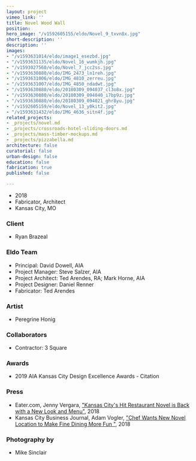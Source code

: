 ```yaml
---
layout: project
vimeo_link: ''
title: Novel Wood Wall
position: 
hero_image: "/v1592605155/eldo/Novel_9_txvn8x.jpg"
short-description: ''
description: ''
images:
- "/v1593631014/eldo/image1_esezbd.jpg"
- "/v1593631135/eldo/Novel_16_wumkjh.jpg"
- "/v1593027560/eldo/Novel_7_jcc2ss.jpg"
- "/v1593630880/eldo/IMG_2473_ln1reh.jpg"
- "/v1593631006/eldo/IMG_4810_zerreu.jpg"
- "/v1593631007/eldo/IMG_4850_ndadwt.jpg"
- "/v1593630880/eldo/20180309_094037_cl3o8x.jpg"
- "/v1593630880/eldo/20180309_094040_i7bp9z.jpg"
- "/v1593630880/eldo/20180309_094021_ghr8yu.jpg"
- "/v1592605159/eldo/Novel_13_y0kit2.jpg"
- "/v1593631432/eldo/IMG_4636_sitn4f.jpg"
related_projects:
- _projects/novel.md
- _projects/crossroads-hotel-sliding-doors.md
- _projects/mass-timber-mockups.md
- _projects/pizzabella.md
architecture: false
curatorial: false
urban-design: false
education: false
fabrication: true
published: false

---
```

* 2018
* Fabricator, Architect
* Kansas City, MO

### Client

* Ryan Brazeal

### Eldo Team

* Principal: David Dowell, AIA
* Project Manager: Steve Salzer, AIA
* Project Architect: Ted Arendes, RA; Mark Horne, AIA
* Project Designer: Daniel Renner
* Fabricator: Ted Arendes

### Artist

* Peregrine Honig

### Collaborators

* Contractor: 3 Square

### Awards

* 2019 AIA Kansas City Design Excellence Awards -  Citation

### Press

* Eater.com, Jenny Vergara, ["Kansas City's Hit Restaurant Novel is Back with a New Look and Menu"](https://www.eater.com/2018/4/27/17290716/novel-restaurant-kansas-city-ryan-brazeal-jessica-armstrong-opening-photos "Kansas City's Hit Restaurant Novel is Back with a New Look and Menu"), 2018
* Kansas City Business Journal, Adam Vogler, ["Chef Wants New Novel Location to Make Fine Dining More Fun "](https://www.bizjournals.com/kansascity/news/2018/05/17/novel-crossroads-restaurant-photo-tour.html?ana=e_ae_set1&s=article_du&ed=2018-05-17&u=K3wntxBPBCRSVp6ZHeNTTA02ed89d8&t=1526589671&j=81651381 "Chef Wants New Novel Location to Make Fine Dining More Fun "), 2018

### Photography by

* Mike Sinclair